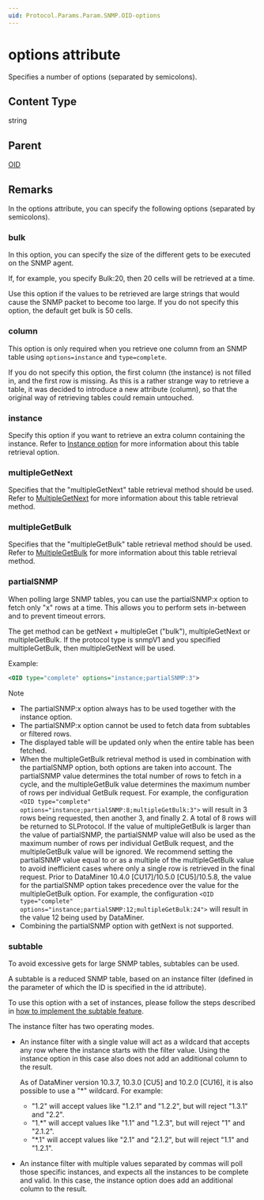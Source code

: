 ```yaml
---
uid: Protocol.Params.Param.SNMP.OID-options
---
```


# options attribute

Specifies a number of options (separated by semicolons).

## Content Type

string

## Parent

[OID](xref:Protocol.Params.Param.SNMP.OID)

## Remarks

In the options attribute, you can specify the following options (separated by semicolons).

### bulk

In this option, you can specify the size of the different gets to be executed on the SNMP agent.

If, for example, you specify Bulk:20, then 20 cells will be retrieved at a time.

Use this option if the values to be retrieved are large strings that would cause the SNMP packet to become too large. If you do not specify this option, the default get bulk is 50 cells.

### column

This option is only required when you retrieve one column from an SNMP table using `options=instance` and `type=complete`.

If you do not specify this option, the first column (the instance) is not filled in, and the first row is missing. As this is a rather strange way to retrieve a table, it was decided to introduce a new attribute (column), so that the original way of retrieving tables could remain untouched.

### instance

Specify this option if you want to retrieve an extra column containing the instance. Refer to [Instance option](xref:ConnectionsSnmpRetrievingTables#instance-option) for more information about this table retrieval option.

### multipleGetNext

Specifies that the "multipleGetNext" table retrieval method should be used. Refer to [MultipleGetNext](xref:ConnectionsSnmpRetrievingTables#multiplegetnext) for more information about this table retrieval method.

### multipleGetBulk

Specifies that the "multipleGetBulk" table retrieval method should be used. Refer to [MultipleGetBulk](xref:ConnectionsSnmpRetrievingTables#multiplegetbulk) for more information about this table retrieval method.

### partialSNMP

<!-- RN 8162 -->

When polling large SNMP tables, you can use the partialSNMP:x option to fetch only "x" rows at a time. This allows you to perform sets in-between and to prevent timeout errors.

The get method can be getNext + multipleGet ("bulk"), multipleGetNext or multipleGetBulk. If the protocol type is snmpV1 and you specified multipleGetBulk, then multipleGetNext will be used.

Example:

```xml
<OID type="complete" options="instance;partialSNMP:3">
```

> [!NOTE]
>
> - The partialSNMP:x option always has to be used together with the instance option.
> - The partialSNMP:x option cannot be used to fetch data from subtables or filtered rows.
> - The displayed table will be updated only when the entire table has been fetched.
> - When the multipleGetBulk retrieval method is used in combination with the partialSNMP option, both options are taken into account. The partialSNMP value determines the total number of rows to fetch in a cycle, and the multipleGetBulk value determines the maximum number of rows per individual GetBulk request. For example, the configuration `<OID type="complete" options="instance;partialSNMP:8;multipleGetBulk:3">` will result in 3 rows being requested, then another 3, and finally 2. A total of 8 rows will be returned to SLProtocol. If the value of multipleGetBulk is larger than the value of partialSNMP, the partialSNMP value will also be used as the maximum number of rows per individual GetBulk request, and the multipleGetBulk value will be ignored. We recommend setting the partialSNMP value equal to or as a multiple of the multipleGetBulk value to avoid inefficient cases where only a single row is retrieved in the final request. Prior to DataMiner 10.4.0 [CU17]/10.5.0 [CU5]/10.5.8<!--RN 43034-->, the value for the partialSNMP option takes precedence over the value for the multipleGetBulk option. For example, the configuration `<OID type="complete" options="instance;partialSNMP:12;multipleGetBulk:24">` will result in the value 12 being used by DataMiner.
> - Combining the partialSNMP option with getNext is not supported.

### subtable

To avoid excessive gets for large SNMP tables, subtables can be used.

A subtable is a reduced SNMP table, based on an instance filter (defined in the parameter of which the ID is specified in the id attribute).

To use this option with a set of instances, please follow the steps described in [how to implement the subtable feature](xref:How_to_implement_the_subtable_feature).

The instance filter has two operating modes.

- An instance filter with a single value will act as a wildcard that accepts any row where the instance starts with the filter value. Using the instance option in this case also does not add an additional column to the result.

  As of DataMiner version 10.3.7, 10.3.0 [CU5] and 10.2.0 [CU16], it is also possible to use a "\*" wildcard. For example:

  - "1.2" will accept values like "1.2.1" and "1.2.2", but will reject "1.3.1" and "2.2".
  - "1.*" will accept values like "1.1" and "1.2.3", but will reject "1" and "2.1.2".
  - "*.1" will accept values like "2.1" and "2.1.2", but will reject "1.1" and "1.2.1".

- An instance filter with multiple values separated by commas will poll those specific instances, and expects all the instances to be complete and valid. In this case, the instance option does add an additional column to the result.
